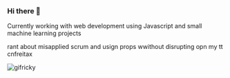 ### Hi there 👋

Currently working with web development using Javascript and small machine learning projects

rant about misapplied scrum and usign props wwithout disrupting opn my tt cnfreitax

![gifricky](https://user-images.githubusercontent.com/60153670/94146867-e9b1cc80-fe4a-11ea-8c12-1596a229c1c1.gif)
